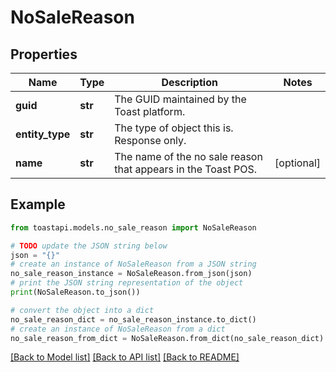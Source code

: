 # NoSaleReason


## Properties

Name | Type | Description | Notes
------------ | ------------- | ------------- | -------------
**guid** | **str** | The GUID maintained by the Toast platform. | 
**entity_type** | **str** | The type of object this is. Response only. | 
**name** | **str** | The name of the no sale reason that appears in the Toast POS. | [optional] 

## Example

```python
from toastapi.models.no_sale_reason import NoSaleReason

# TODO update the JSON string below
json = "{}"
# create an instance of NoSaleReason from a JSON string
no_sale_reason_instance = NoSaleReason.from_json(json)
# print the JSON string representation of the object
print(NoSaleReason.to_json())

# convert the object into a dict
no_sale_reason_dict = no_sale_reason_instance.to_dict()
# create an instance of NoSaleReason from a dict
no_sale_reason_from_dict = NoSaleReason.from_dict(no_sale_reason_dict)
```
[[Back to Model list]](../README.md#documentation-for-models) [[Back to API list]](../README.md#documentation-for-api-endpoints) [[Back to README]](../README.md)


